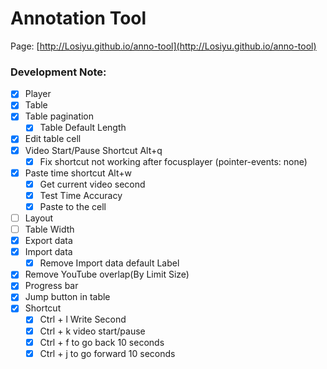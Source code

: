 # Annotation Tool

Page: [http://Losiyu.github.io/anno-tool](http://Losiyu.github.io/anno-tool)


### Development Note:
- [x] Player
- [x] Table
- [x] Table pagination
  - [x] Table Default Length
- [x] Edit table cell
- [x] Video Start/Pause Shortcut Alt+q
  - [x] Fix shortcut not working after focusplayer (pointer-events: none)
- [x] Paste time shortcut Alt+w
  - [x] Get current video second
  - [x] Test Time Accuracy
  - [x] Paste to the cell
- [ ] Layout
- [ ] Table Width
- [x] Export data
- [x] Import data
  - [x] Remove Import data default Label
- [x] Remove YouTube overlap(By Limit Size)
- [x] Progress bar
- [x] Jump button in table
- [x] Shortcut
  - [x] Ctrl + l Write Second
  - [x] Ctrl + k video start/pause
  - [x] Ctrl + f to go back 10 seconds
  - [x] Ctrl + j to go forward 10 seconds